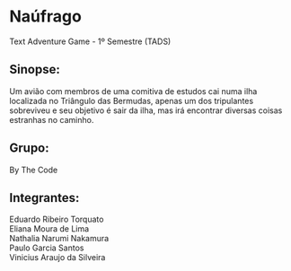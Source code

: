 # Naúfrago
Text Adventure Game - 1º Semestre (TADS)

## Sinopse:
Um avião com membros de uma comitiva de estudos cai numa ilha localizada no Triângulo das Bermudas, apenas um dos tripulantes sobreviveu e seu objetivo é sair da ilha, mas irá encontrar diversas coisas estranhas no caminho.

## Grupo:
By The Code

## Integrantes: 
Eduardo Ribeiro Torquato \
Eliana Moura de Lima \
Nathalia Narumi Nakamura \
Paulo Garcia Santos \
Vinicius Araujo da Silveira    
